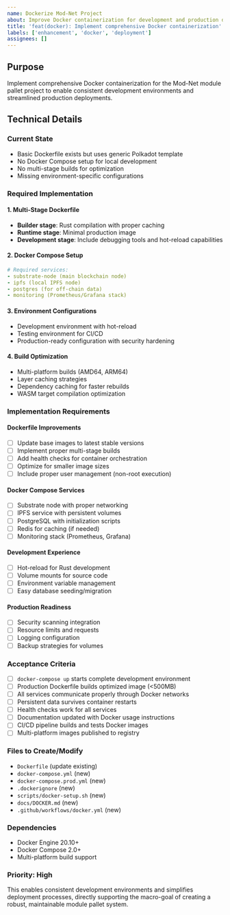 ```yaml
---
name: Dockerize Mod-Net Project
about: Improve Docker containerization for development and production deployment
title: 'feat(docker): Implement comprehensive Docker containerization'
labels: ['enhancement', 'docker', 'deployment']
assignees: []
---
```


## Purpose

Implement comprehensive Docker containerization for the Mod-Net module pallet project to enable consistent development environments and streamlined production deployments.

## Technical Details

### Current State
- Basic Dockerfile exists but uses generic Polkadot template
- No Docker Compose setup for local development
- No multi-stage builds for optimization
- Missing environment-specific configurations

### Required Implementation

#### 1. Multi-Stage Dockerfile
- **Builder stage**: Rust compilation with proper caching
- **Runtime stage**: Minimal production image
- **Development stage**: Include debugging tools and hot-reload capabilities

#### 2. Docker Compose Setup
```yaml
# Required services:
- substrate-node (main blockchain node)
- ipfs (local IPFS node)
- postgres (for off-chain data)
- monitoring (Prometheus/Grafana stack)
```

#### 3. Environment Configurations
- Development environment with hot-reload
- Testing environment for CI/CD
- Production-ready configuration with security hardening

#### 4. Build Optimization
- Multi-platform builds (AMD64, ARM64)
- Layer caching strategies
- Dependency caching for faster rebuilds
- WASM target compilation optimization

### Implementation Requirements

#### Dockerfile Improvements
- [ ] Update base images to latest stable versions
- [ ] Implement proper multi-stage builds
- [ ] Add health checks for container orchestration
- [ ] Optimize for smaller image sizes
- [ ] Include proper user management (non-root execution)

#### Docker Compose Services
- [ ] Substrate node with proper networking
- [ ] IPFS service with persistent volumes
- [ ] PostgreSQL with initialization scripts
- [ ] Redis for caching (if needed)
- [ ] Monitoring stack (Prometheus, Grafana)

#### Development Experience
- [ ] Hot-reload for Rust development
- [ ] Volume mounts for source code
- [ ] Environment variable management
- [ ] Easy database seeding/migration

#### Production Readiness
- [ ] Security scanning integration
- [ ] Resource limits and requests
- [ ] Logging configuration
- [ ] Backup strategies for volumes

### Acceptance Criteria

- [ ] `docker-compose up` starts complete development environment
- [ ] Production Dockerfile builds optimized image (<500MB)
- [ ] All services communicate properly through Docker networks
- [ ] Persistent data survives container restarts
- [ ] Health checks work for all services
- [ ] Documentation updated with Docker usage instructions
- [ ] CI/CD pipeline builds and tests Docker images
- [ ] Multi-platform images published to registry

### Files to Create/Modify

- `Dockerfile` (update existing)
- `docker-compose.yml` (new)
- `docker-compose.prod.yml` (new)
- `.dockerignore` (new)
- `scripts/docker-setup.sh` (new)
- `docs/DOCKER.md` (new)
- `.github/workflows/docker.yml` (new)

### Dependencies

- Docker Engine 20.10+
- Docker Compose 2.0+
- Multi-platform build support

### Priority: High
This enables consistent development environments and simplifies deployment processes, directly supporting the macro-goal of creating a robust, maintainable module pallet system.
